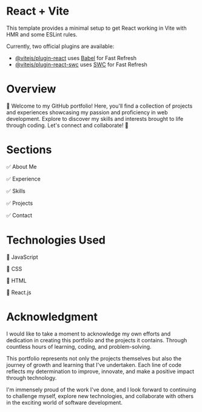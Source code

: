 # React + Vite

This template provides a minimal setup to get React working in Vite with HMR and some ESLint rules.

Currently, two official plugins are available:

- [@vitejs/plugin-react](https://github.com/vitejs/vite-plugin-react/blob/main/packages/plugin-react/README.md) uses [Babel](https://babeljs.io/) for Fast Refresh
- [@vitejs/plugin-react-swc](https://github.com/vitejs/vite-plugin-react-swc) uses [SWC](https://swc.rs/) for Fast Refresh

# Overview
🚀 Welcome to my GitHub portfolio! Here, you'll find a collection of projects and experiences showcasing my passion and proficiency in web development. Explore to discover my skills and interests brought to life through coding. Let's connect and collaborate! 🌟
# Sections
✅ About Me

✅ Experience

✅ Skills

✅ Projects

✅ Contact
# Technologies Used
🚀 JavaScript

🚀 CSS

🚀 HTML

🚀 React.js

# Acknowledgment

I would like to take a moment to acknowledge my own efforts and dedication in creating this portfolio and the projects it contains. Through countless hours of learning, coding, and problem-solving.

This portfolio represents not only the projects themselves but also the journey of growth and learning that I've undertaken. Each line of code reflects my determination to improve, innovate, and make a positive impact through technology.

I'm immensely proud of the work I've done, and I look forward to continuing to challenge myself, explore new technologies, and collaborate with others in the exciting world of software development.










